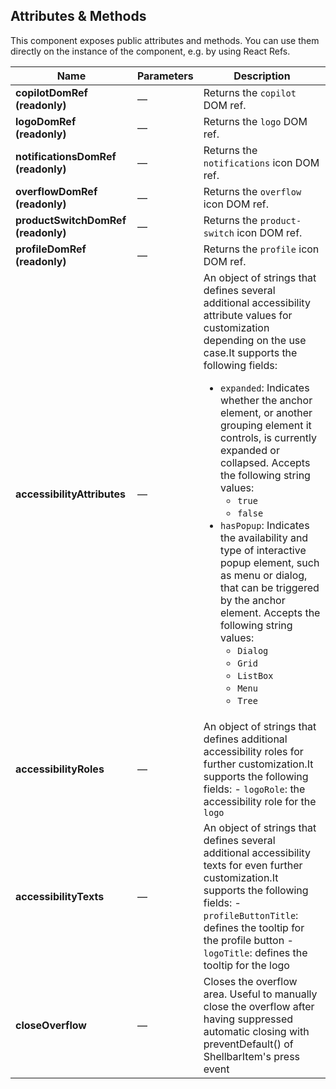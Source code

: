 ## Attributes & Methods

This component exposes public attributes and methods. You can use them directly on the instance of the component, e.g. by using React Refs.

| Name                               | Parameters | Description                                                                                                                                                                                                                                                                                                                                                                                                                                                                                                                                                                                                                                                                                                                                                                                                |
| ---------------------------------- | ---------- | ---------------------------------------------------------------------------------------------------------------------------------------------------------------------------------------------------------------------------------------------------------------------------------------------------------------------------------------------------------------------------------------------------------------------------------------------------------------------------------------------------------------------------------------------------------------------------------------------------------------------------------------------------------------------------------------------------------------------------------------------------------------------------------------------------------- |
| **copilotDomRef (readonly)**       | &mdash;    | Returns the <code>copilot</code> DOM ref.                                                                                                                                                                                                                                                                                                                                                                                                                                                                                                                                                                                                                                                                                                                                                                  |
| **logoDomRef (readonly)**          | &mdash;    | Returns the <code>logo</code> DOM ref.                                                                                                                                                                                                                                                                                                                                                                                                                                                                                                                                                                                                                                                                                                                                                                     |
| **notificationsDomRef (readonly)** | &mdash;    | Returns the <code>notifications</code> icon DOM ref.                                                                                                                                                                                                                                                                                                                                                                                                                                                                                                                                                                                                                                                                                                                                                       |
| **overflowDomRef (readonly)**      | &mdash;    | Returns the <code>overflow</code> icon DOM ref.                                                                                                                                                                                                                                                                                                                                                                                                                                                                                                                                                                                                                                                                                                                                                            |
| **productSwitchDomRef (readonly)** | &mdash;    | Returns the <code>product-switch</code> icon DOM ref.                                                                                                                                                                                                                                                                                                                                                                                                                                                                                                                                                                                                                                                                                                                                                      |
| **profileDomRef (readonly)**       | &mdash;    | Returns the <code>profile</code> icon DOM ref.                                                                                                                                                                                                                                                                                                                                                                                                                                                                                                                                                                                                                                                                                                                                                             |
| **accessibilityAttributes**        | &mdash;    | An object of strings that defines several additional accessibility attribute values for customization depending on the use case.It supports the following fields:<ul> <li><code>expanded</code>: Indicates whether the anchor element, or another grouping element it controls, is currently expanded or collapsed. Accepts the following string values: <ul> <li><code>true</code></li> <li><code>false</code></li> </ul> </li> <li><code>hasPopup</code>: Indicates the availability and type of interactive popup element, such as menu or dialog, that can be triggered by the anchor element. Accepts the following string values: <ul> <li><code>Dialog</code></li> <li><code>Grid</code></li> <li><code>ListBox</code></li> <li><code>Menu</code></li> <li><code>Tree</code></li> </ul> </li> </ul> |
| **accessibilityRoles**             | &mdash;    | An object of strings that defines additional accessibility roles for further customization.It supports the following fields: - <code>logoRole</code>: the accessibility role for the <code>logo</code>                                                                                                                                                                                                                                                                                                                                                                                                                                                                                                                                                                                                     |
| **accessibilityTexts**             | &mdash;    | An object of strings that defines several additional accessibility texts for even further customization.It supports the following fields: - <code>profileButtonTitle</code>: defines the tooltip for the profile button - <code>logoTitle</code>: defines the tooltip for the logo                                                                                                                                                                                                                                                                                                                                                                                                                                                                                                                         |
| **closeOverflow**                  | &mdash;    | Closes the overflow area. Useful to manually close the overflow after having suppressed automatic closing with preventDefault() of ShellbarItem's press event                                                                                                                                                                                                                                                                                                                                                                                                                                                                                                                                                                                                                                              |
